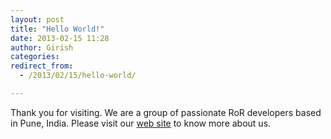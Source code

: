 ```yaml
---
layout: post
title: "Hello World!"
date: 2013-02-15 11:28
author: Girish
categories: 
redirect_from: 
  - /2013/02/15/hello-world/

---
```


Thank you for visiting. We are a group of passionate RoR developers based in Pune, India. Please visit our [web site](http://cuberoot.in) to know more about us.
 
